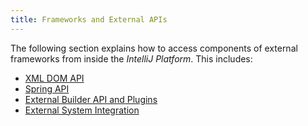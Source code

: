 ```yaml
---
title: Frameworks and External APIs
---
```


The following section explains how to access components of external frameworks from inside the *IntelliJ Platform*.
This includes:

* [XML DOM API](/reference_guide/frameworks_and_external_apis/xml_dom_api.md)
* [Spring API](/reference_guide/frameworks_and_external_apis/spring_api.md)
* [External Builder API and Plugins](/reference_guide/frameworks_and_external_apis/external_builder_api.md)
* [External System Integration](/reference_guide/frameworks_and_external_apis/external_system_integration.md)